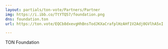 ```yaml
---
layout: partials/ton-vote/Partners/Partner
img: https://i.ibb.co/TtYTQ57/foundation.png
dns: foundation.ton
url: https://ton.vote/EQCb8dxevgHhBnsTodJKXaCrafplHzAHf1V2Adj0GVlhA5xI

---
```


TON Foundation